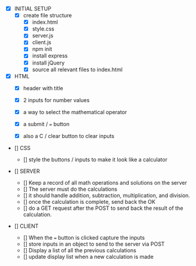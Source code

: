 - [x] INITIAL SETUP
    - [x] create file structure
        - [x] index.html
        - [x] style.css
        - [x] server.js
        - [x] client.js
        - [x] npm init
        - [x] install express
        - [x] install jQuery
        - [x] source all relevant files to index.html

- [x] HTML
    - [x] header with title
    - [x] 2 inputs for number values
    - [x] a way to select the mathematical operator
    - [x] a submit / `=` button
    - [x] also a C / clear button to clear inputs


- [] CSS
    - [] style the buttons / inputs to make it look like a calculator


- [] SERVER
    - [] Keep a record of all math operations and solutions on the server
    - [] The server must do the calculations
    - [] it should handle addition, subtraction, multiplication, and division.
    - [] once the calculation is complete, send back the OK
    - [] do a GET request after the POST to send back the result of the calculation.


- [] CLIENT
    - [] When the `=` button is clicked capture the inputs
    - [] store inputs in an object to send to the server via POST
    - [] Display a list of all the previous calculations
    - [] update display list when a new calculation is made